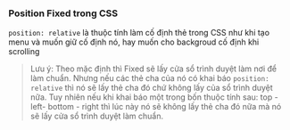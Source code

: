 
###  Position Fixed trong CSS

`position: relative` là thuộc tính làm cố định thẻ trong CSS như khi tạo menu và muốn giữ cố định nó, hay muốn cho backgroud cố định khi scrolling

> Lưu ý: Theo mặc định thì Fixed sẽ lấy cửa sổ trình duyệt làm nơi để làm chuẩn. Nhưng nếu các thẻ cha của nó có khai báo `position: relative` thì nó sẽ lấy thẻ cha đó chứ không lấy của sổ trình duyệt nữa. Tuy nhiên nếu khi khai báo một trong bốn thuộc tính sau: top - left- bottom - right thì lúc này nó sẽ không lấy thẻ cha đó nữa mà nó sẽ lấy cửa sổ trình duyệt làm chuẩn.
